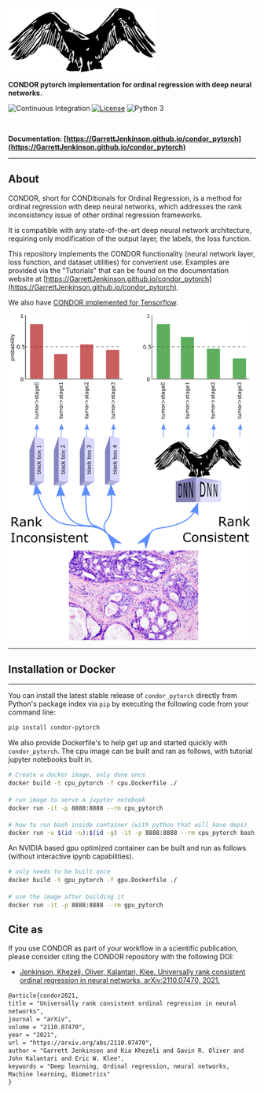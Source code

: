 
<img src="https://github.com/GarrettJenkinson/condor_pytorch/blob/main/docs/img/condor.png" width=300>

**CONDOR pytorch implementation for ordinal regression with deep neural networks.**

![Continuous Integration](https://github.com/GarrettJenkinson/condor_pytorch/actions/workflows/python-test.yml/badge.svg)
[![License](https://img.shields.io/badge/license-MIT-blue.svg)](https://github.com/GarrettJenkinson/condor_pytorch/blob/master/LICENSE)
![Python 3](https://img.shields.io/badge/python-3-blue.svg)

<br>

**Documentation: [https://GarrettJenkinson.github.io/condor_pytorch](https://GarrettJenkinson.github.io/condor_pytorch)**

---

## About  

CONDOR, short for CONDitionals for Ordinal Regression, is a method for ordinal regression with deep neural networks, 
which addresses the rank inconsistency issue of other ordinal regression frameworks.

It is compatible with any state-of-the-art deep neural network architecture, requiring only modification of the output layer, the labels, the loss function.

This repository implements the CONDOR functionality (neural network layer, loss function, and dataset utilities) for convenient use. 
Examples are provided via the "Tutorials" that can be found on the documentation website at [https://GarrettJenkinson.github.io/condor_pytorch](https://GarrettJenkinson.github.io/condor_pytorch).

We also have [CONDOR implemented for Tensorflow](https://github.com/GarrettJenkinson/condor_tensorflow).

<img src="https://github.com/GarrettJenkinson/condor_pytorch/raw/main/docs/img/rankconsistent.png" width=500>

---

## Installation or Docker
---

You can install the latest stable release of `condor_pytorch` directly from Python's package index via `pip` by executing the following code from your command line:  

```bash
pip install condor-pytorch
```
We also provide Dockerfile's to help get up and started quickly with `condor_pytorch`.
The cpu image can be built and ran as follows, with tutorial jupyter notebooks
built in.

```bash
# Create a docker image, only done once
docker build -t cpu_pytorch -f cpu.Dockerfile ./

# run image to serve a jupyter notebook
docker run -it -p 8888:8888 --rm cpu_pytorch

# how to run bash inside container (with python that will have deps)
docker run -u $(id -u):$(id -g) -it -p 8888:8888 --rm cpu_pytorch bash
```

An NVIDIA based gpu optimized container can be built and run 
as follows (without interactive ipynb capabilities).

```bash
# only needs to be built once
docker build -t gpu_pytorch -f gpu.Dockerfile ./

# use the image after building it
docker run -it -p 8888:8888 --rm gpu_pytorch
```

## Cite as

If you use CONDOR as part of your workflow in a scientific publication, please consider citing the CONDOR repository with the following DOI:

- [Jenkinson, Khezeli, Oliver, Kalantari, Klee. Universally rank consistent ordinal regression in neural networks, arXiv:2110.07470, 2021.](https://arxiv.org/abs/2110.07470)

```
@article{condor2021,
title = "Universally rank consistent ordinal regression in neural networks",
journal = "arXiv",
volume = "2110.07470",
year = "2021",
url = "https://arxiv.org/abs/2110.07470",
author = "Garrett Jenkinson and Kia Khezeli and Gavin R. Oliver and John Kalantari and Eric W. Klee",
keywords = "Deep learning, Ordinal regression, neural networks, Machine learning, Biometrics"
}
```
